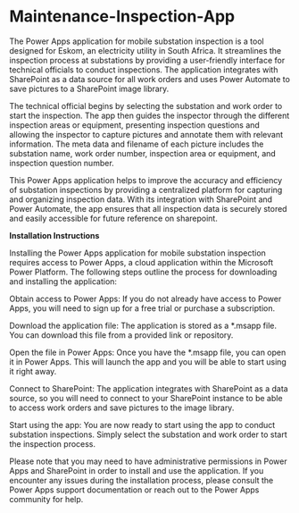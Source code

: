 # Maintenance-Inspection-App
The Power Apps application for mobile substation inspection is a tool designed for Eskom, an electricity utility in South Africa. It streamlines the inspection process at substations by providing a user-friendly interface for technical officials to conduct inspections. The application integrates with SharePoint as a data source for all work orders and uses Power Automate to save pictures to a SharePoint image library.

The technical official begins by selecting the substation and work order to start the inspection. The app then guides the inspector through the different inspection areas or equipment, presenting inspection questions and allowing the inspector to capture pictures and annotate them with relevant information. The meta data and filename of each picture includes the substation name, work order number, inspection area or equipment, and inspection question number.

This Power Apps application helps to improve the accuracy and efficiency of substation inspections by providing a centralized platform for capturing and organizing inspection data. With its integration with SharePoint and Power Automate, the app ensures that all inspection data is securely stored and easily accessible for future reference on sharepoint.

**Installation Instructions**

Installing the Power Apps application for mobile substation inspection requires access to Power Apps, a cloud application within the Microsoft Power Platform. The following steps outline the process for downloading and installing the application:

Obtain access to Power Apps: If you do not already have access to Power Apps, you will need to sign up for a free trial or purchase a subscription.

Download the application file: The application is stored as a *.msapp file. You can download this file from a provided link or repository.

Open the file in Power Apps: Once you have the *.msapp file, you can open it in Power Apps. This will launch the app and you will be able to start using it right away.

Connect to SharePoint: The application integrates with SharePoint as a data source, so you will need to connect to your SharePoint instance to be able to access work orders and save pictures to the image library.

Start using the app: You are now ready to start using the app to conduct substation inspections. Simply select the substation and work order to start the inspection process.

Please note that you may need to have administrative permissions in Power Apps and SharePoint in order to install and use the application. If you encounter any issues during the installation process, please consult the Power Apps support documentation or reach out to the Power Apps community for help.
